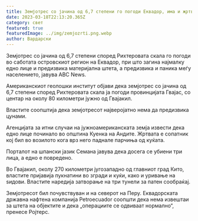 ```yaml
---
title: Земјотрес со јачина од 6,7 степени го погоди Еквадор, има и жртви
date: 2023-03-18T22:13:20.365Z
category: свет
featured: true
featuredImage: ../img/zemjozrti.png.webp
author: Вардарски
---
```


Земјотрес со јачина од 6,7 степени според Рихтеровата скала го погоди во саботата островскиот регион на Еквадор, при што загина најмалку едно лице и предизвика материјална штета, а предизвика и паника меѓу населението, јавува ABC News.

Американскиот геолошки институт објави дека земјотрес со јачина од 6,7 степени според Рихтеровата скала ја погоди провинцијата Гвајас, со центар на околу 80 километри јужно од Гвајакил.

Властите соопштија дека земјотресот најверојатно нема да предизвика цунами.

Агенцијата за итни случаи на јужноамериканската земја извести дека едно лице починало во општина Куенка на Андите. Жртвата е сопатник кој бил во возилото кога врз него паднале парчиња од куќата.

Порталот на шпански јазик Семана јавува дека досега се убиени три лица, а едно е повредено.

Во Гвајакил, околу 270 километри југозападно од главниот град Кито, властите пријавија пукнатини во згради и куќи, како и уривање на ѕидови. Властите наредија затворање на три тунели за патен сообраќај.

Земјотресот бил почувствуван и на северот на Перу. Еквадорската државна нафтена компанија Petroecuador соопшти дека нема извештаи за штета на објектите и дека „операциите се одвиваат нормално“, пренесе Ројтерс.

